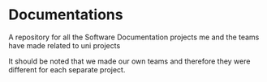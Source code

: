 # Documentations
A repository for all the Software Documentation projects me and the teams have made related to uni projects

It should be noted that we made our own teams and therefore they were different for each separate project. 

